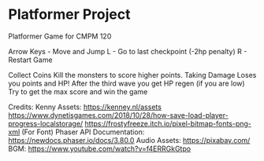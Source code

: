 # Platformer Project
Platformer Game for CMPM 120

Arrow Keys - Move and Jump
L - Go to last checkpoint (-2hp penalty)
R - Restart Game

Collect Coins Kill the monsters to score higher points.
Taking Damage Loses you points and HP!
After the third wave you get HP regen (if you are low)
Try to get the max score and win the game

Credits:
Kenny Assets: https://kenney.nl/assets
https://www.dynetisgames.com/2018/10/28/how-save-load-player-progress-localstorage/
https://frostyfreeze.itch.io/pixel-bitmap-fonts-png-xml (For Font)
Phaser API Documentation: https://newdocs.phaser.io/docs/3.80.0
Audio Assets: https://pixabay.com/
BGM: https://www.youtube.com/watch?v=f4ERRGkGtpo


